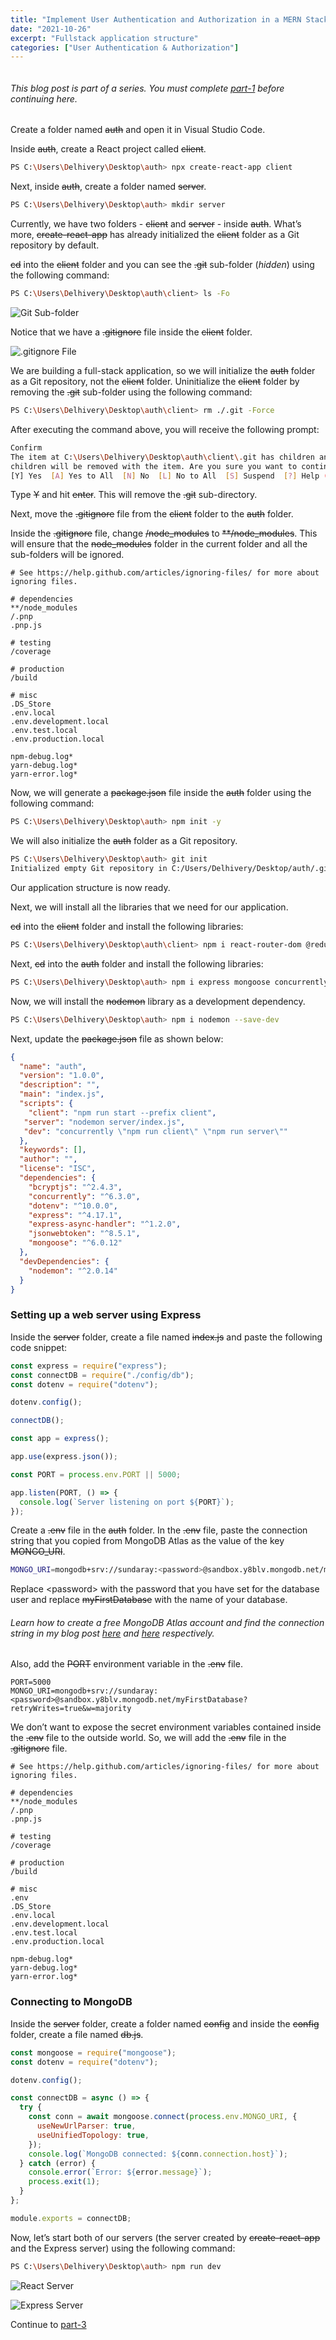 ```yaml
---
title: "Implement User Authentication and Authorization in a MERN Stack Application - Part-2"
date: "2021-10-26"
excerpt: "Fullstack application structure"
categories: ["User Authentication & Authorization"]
---
```


```toc

```

###### This blog post is part of a series. You must complete [part-1](https://hemanta.io/implement-user-authentication-and-authorization-in-a-mern-stack-application-part-1/) before continuing here.

Create a folder named ~~auth~~ and open it in Visual Studio Code.

Inside ~~auth~~, create a React project called ~~client~~.

```sh
PS C:\Users\Delhivery\Desktop\auth> npx create-react-app client
```

Next, inside ~~auth~~, create a folder named ~~server~~.

```sh
PS C:\Users\Delhivery\Desktop\auth> mkdir server
```

Currently, we have two folders - ~~client~~ and ~~server~~ - inside ~~auth~~. What’s more, ~~create-react-app~~ has already initialized the ~~client~~ folder as a Git repository by default.

~~cd~~ into the ~~client~~ folder and you can see the ~~.git~~ sub-folder (_hidden_) using the following command:

```sh
PS C:\Users\Delhivery\Desktop\auth\client> ls -Fo
```

![Git Sub-folder](../images/userAuth/gitSubFolder.png)

Notice that we have a ~~.gitignore~~ file inside the ~~client~~ folder.

![.gitignore File](../images/userAuth/gitignore.png)

We are building a full-stack application, so we will initialize the ~~auth~~ folder as a Git repository, not the ~~client~~ folder. Uninitialize the ~~client~~ folder by removing the ~~.git~~ sub-folder using the following command:

```sh
PS C:\Users\Delhivery\Desktop\auth\client> rm ./.git -Force
```

After executing the command above, you will receive the following prompt:

```sh
Confirm
The item at C:\Users\Delhivery\Desktop\auth\client\.git has children and the Recurse parameter was not specified. If you continue, all
children will be removed with the item. Are you sure you want to continue?
[Y] Yes  [A] Yes to All  [N] No  [L] No to All  [S] Suspend  [?] Help (default is "Y"): Y
```

Type ~~Y~~ and hit ~~enter~~. This will remove the ~~.git~~ sub-directory.

Next, move the ~~.gitignore~~ file from the ~~client~~ folder to the ~~auth~~ folder.

Inside the ~~.gitignore~~ file, change ~~/node_modules~~ to ~~\*\*/node_modules~~. This will ensure that the ~~node_modules~~ folder in the current folder and all the sub-folders will be ignored.

```sh:title=auth/.gitignore {numberLines, 4-4}
# See https://help.github.com/articles/ignoring-files/ for more about ignoring files.

# dependencies
**/node_modules
/.pnp
.pnp.js

# testing
/coverage

# production
/build

# misc
.DS_Store
.env.local
.env.development.local
.env.test.local
.env.production.local

npm-debug.log*
yarn-debug.log*
yarn-error.log*
```

Now, we will generate a ~~package.json~~ file inside the ~~auth~~ folder using the following command:

```sh
PS C:\Users\Delhivery\Desktop\auth> npm init -y
```

We will also initialize the ~~auth~~ folder as a Git repository.

```sh {numberLines}
PS C:\Users\Delhivery\Desktop\auth> git init
Initialized empty Git repository in C:/Users/Delhivery/Desktop/auth/.git/
```

Our application structure is now ready.

Next, we will install all the libraries that we need for our application.

~~cd~~ into the ~~client~~ folder and install the following libraries:

```sh
PS C:\Users\Delhivery\Desktop\auth\client> npm i react-router-dom @reduxjs/toolkit react-redux axios formik yup bootstrap http-proxy-middleware
```

Next, ~~cd~~ into the ~~auth~~ folder and install the following libraries:

```sh
PS C:\Users\Delhivery\Desktop\auth> npm i express mongoose concurrently jsonwebtoken bcryptjs dotenv express-async-handler
```

Now, we will install the ~~nodemon~~ library as a development dependency.

```sh
PS C:\Users\Delhivery\Desktop\auth> npm i nodemon --save-dev
```

Next, update the ~~package.json~~ file as shown below:

```sh:title=auth/package.json {numberLines, 7-9}
{
  "name": "auth",
  "version": "1.0.0",
  "description": "",
  "main": "index.js",
  "scripts": {
    "client": "npm run start --prefix client",
   "server": "nodemon server/index.js",
   "dev": "concurrently \"npm run client\" \"npm run server\""
  },
  "keywords": [],
  "author": "",
  "license": "ISC",
  "dependencies": {
    "bcryptjs": "^2.4.3",
    "concurrently": "^6.3.0",
    "dotenv": "^10.0.0",
    "express": "^4.17.1",
    "express-async-handler": "^1.2.0",
    "jsonwebtoken": "^8.5.1",
    "mongoose": "^6.0.12"
  },
  "devDependencies": {
    "nodemon": "^2.0.14"
  }
}
```

### Setting up a web server using Express

Inside the ~~server~~ folder, create a file named ~~index.js~~ and paste the following code snippet:

```js:title=server/index.js {numberLines}
const express = require("express");
const connectDB = require("./config/db");
const dotenv = require("dotenv");

dotenv.config();

connectDB();

const app = express();

app.use(express.json());

const PORT = process.env.PORT || 5000;

app.listen(PORT, () => {
  console.log(`Server listening on port ${PORT}`);
});
```

Create a ~~.env~~ file in the ~~auth~~ folder. In the ~~.env~~ file, paste the connection string that you copied from MongoDB Atlas as the value of the key ~~MONGO_URI~~.

```sh
MONGO_URI=mongodb+srv://sundaray:<password>@sandbox.y8blv.mongodb.net/myFirstDatabase?retryWrites=true&w=majority
```

Replace \<password> with the password that you have set for the database user and replace ~~myFirstDatabase~~ with the name of your database.

###### Learn how to create a free MongoDB Atlas account and find the connection string in my blog post [here](https://hemanta.io/implement-jwt-based-user-authentication-in-a-mern-stack-app-part-6/) and [here](https://hemanta.io/implement-jwt-based-user-authentication-in-a-mern-stack-app-part-7/) respectively.

Also, add the ~~PORT~~ environment variable in the ~~.env~~ file.

```sh:title=auth/.env {numberLines, 1-1}
PORT=5000
MONGO_URI=mongodb+srv://sundaray:<password>@sandbox.y8blv.mongodb.net/myFirstDatabase?retryWrites=true&w=majority
```

We don’t want to expose the secret environment variables contained inside the ~~.env~~ file to the outside world. So, we will add the ~~.env~~ file in the ~~.gitignore~~ file.

```sh:title=auth/.gitignore {numberLines, 15-15}
# See https://help.github.com/articles/ignoring-files/ for more about ignoring files.

# dependencies
**/node_modules
/.pnp
.pnp.js

# testing
/coverage

# production
/build

# misc
.env
.DS_Store
.env.local
.env.development.local
.env.test.local
.env.production.local

npm-debug.log*
yarn-debug.log*
yarn-error.log*
```

### Connecting to MongoDB

Inside the ~~server~~ folder, create a folder named ~~config~~ and inside the ~~config~~ folder, create a file named ~~db.js~~.

```js:title=server/config/db.js {numberLines}
const mongoose = require("mongoose");
const dotenv = require("dotenv");

dotenv.config();

const connectDB = async () => {
  try {
    const conn = await mongoose.connect(process.env.MONGO_URI, {
      useNewUrlParser: true,
      useUnifiedTopology: true,
    });
    console.log(`MongoDB connected: ${conn.connection.host}`);
  } catch (error) {
    console.error(`Error: ${error.message}`);
    process.exit(1);
  }
};

module.exports = connectDB;
```

Now, let’s start both of our servers (the server created by ~~create-react-app~~ and the Express server) using the following command:

```sh
PS C:\Users\Delhivery\Desktop\auth> npm run dev
```

![React Server](../images/userAuth/reactServer.png)

![Express Server](../images/userAuth/expressServer.png)

Continue to [part-3](https://hemanta.io/implement-user-authentication-and-authorization-in-a-mern-stack-application-part-3/)
